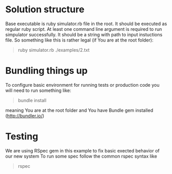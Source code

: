 # Solution structure

Base executable is ruby simulator.rb file in the root.
It should be executed as regular ruby script. At least one command line argument is required to run simpulator successfully. It should be a string with path to input instuctions file.
So something like this is rather legal (if You are at the root folder):

> ruby simulator.rb ./examples/2.txt

# Bundling things up

To configure basic environment for running tests or production code you will need to run something like:

> bundle install

meaning You are at the root folder and You have Bundle gem installed (http://bundler.io/)

# Testing

We are using RSpec gem in this example to fix basic exected behavior of our new system
To run some spec follow the common rspec syntax like

> rspec
